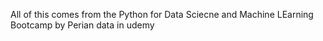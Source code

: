All of this comes from the Python for Data Sciecne and Machine LEarning Bootcamp by Perian data in udemy
